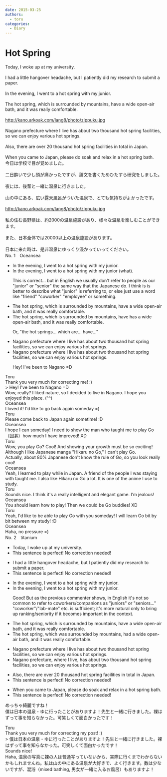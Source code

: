 ```yaml
---
date: 2015-03-25
authors:
  - toru
categories:
  - Diary
---
```


<h1 id="subject_show">Hot Spring</h1>
<div class="date" hidden>Mar 25, 2015 22:52</div>
<div id="post"><div id="body_show_ori">
Today, I woke up at my university.<br/><br/>I had a little hangover headache, but I patiently did my research to submit a paper.<br/><br/>In the evening, I went to a hot spring with my junior.<br/><br/>The hot spring, which is surrounded by mountains, have a wide open-air bath, and it was really comfortable.<br/><br/><a href="http://kano.arkoak.com/lang8/photo/zippuku.jpg" target="_blank">http://kano.arkoak.com/lang8/photo/zippuku.jpg</a><br/><br/>Nagano prefecture where I live has about two thousand hot spring facilities, so we can enjoy various hot springs.<br/><br/>Also, there are over 20 thousand hot spring facilities in total in Japan.<br/><br/>When you came to Japan, please do soak and relax in a hot spring bath.
</div></div>

<!-- more -->

<div id="post_ja"><div id="body_show_mo">
今日は学校で目が覚めました。<br/><br/>二日酔いで少し頭が痛かったですが、論文を書くためひたすら研究をしました。<br/><br/>夜には、後輩と一緒に温泉に行きました。<br/><br/>山の中にある、広い露天風呂がついた温泉で、とても気持ちがよかったです。<br/><br/><a href="http://kano.arkoak.com/lang8/photo/zippuku.jpg" target="_blank">http://kano.arkoak.com/lang8/photo/zippuku.jpg</a><br/><br/>私の住む長野県は、約2000の温泉施設があり、様々な温泉を楽しむことができます。<br/><br/>また、日本全体では20000以上の温泉施設があります。<br/><br/>日本に来た時は、是非温泉にゆっくり浸かっていってください。
</div></div>
<div id="block"><div class="first_name"> No. 1　<span class="just_name">Oceansea</span></div><div id="block2">
<ul class="correction_field">
<li class="incorrect">In the evening, I went to a hot spring with my junior.</li>
<li class="corrected correct">
In the evening, I went to a hot spring with my junior <span class="f_gray">(what)</span>.
<p class="correction_comment">This is correct... but in English we usually don't refer to people as our "junior" or "senior" the same way that the Japanese do. I think is is better to describe what "junior" is referring to, or else just use a word like "friend" "coworker" "employee" or something.</p>
</li>
</ul>
<ul class="correction_field">
<li class="incorrect">The hot spring, which is surrounded by mountains, have a wide open-air bath, and it was really comfortable.</li>
<li class="corrected correct">
The hot spring, which is surrounded by mountains, <span class="sline"><span class="f_red">have </span></span><span class="f_blue">has </span>a wide open-air bath, and it was really comfortable.
<p class="correction_comment">Or, "the hot springs... which are... have..."</p>
</li>
</ul>
<ul class="correction_field">
<li class="incorrect">Nagano prefecture where I live has about two thousand hot spring facilities, so we can enjoy various hot springs.</li>
<li class="corrected correct">
Nagano prefecture where I live has about two thousand hot spring facilities, so we can enjoy various hot springs.
<p class="correction_comment">Hey! I've been to Nagano =D</p>
</li>
</ul>
</div><div class="name"><span class="just_name">Toru</span><br>
Thank you very much for correcting me! :)<br/>&gt; Hey! I've been to Nagano =D<br/>Wow, really? I liked nature, so I decided to live in Nagano. I hope you enjoyed this place. (^^)
</div>
<div class="name"><span class="just_name">Oceansea</span><br>
I loved it! I'd like to go back again someday =)
</div>
<div class="name"><span class="just_name">Toru</span><br>
Please come back to Japan again sometime! :D
</div>
<div class="name"><span class="just_name">Oceansea</span><br>
I hope I can someday! I need to show the man who taught me to play Go （囲碁）how much I have improved! XD
</div>
<div class="name"><span class="just_name">Toru</span><br>
Wow, you play Go? Cool! And showing your growth must be so exciting!<br/>Although I like Japanese manga "Hikaru no Go," I can't play Go.<br/>Actually, about 80% Japanese don't know the rule of Go, so you look really cool!
</div>
<div class="name"><span class="just_name">Oceansea</span><br>
Yeah, I learned to play while in Japan. A friend of the people I was staying with taught me. I also like Hikaru no Go a lot. It is one of the anime I use to study.
</div>
<div class="name"><span class="just_name">Toru</span><br>
Sounds nice. I think it's a really intelligent and elegant game. I’m jealous!
</div>
<div class="name"><span class="just_name">Oceansea</span><br>
You should learn how to play! Then we could be Go buddies! XD
</div>
<div class="name"><span class="just_name">Toru</span><br>
Yeah, I'd like to be able to play Go with you someday! I will learn Go bit by bit between my study! :D
</div>
<div class="name"><span class="just_name">Oceansea</span><br>
Haha, no pressure =)
</div>
</div>
<div id="block"><div class="first_name"> No. 2　<span class="just_name">titanium</span></div><div id="block2">
<ul class="correction_field">
<li class="incorrect">Today, I woke up at my university.</li>
<li class="corrected perfect">This sentence is perfect! No correction needed!</li>
</ul>
<ul class="correction_field">
<li class="incorrect">I had a little hangover headache, but I patiently did my research to submit a paper.</li>
<li class="corrected perfect">This sentence is perfect! No correction needed!</li>
</ul>
<ul class="correction_field">
<li class="incorrect">In the evening, I went to a hot spring with my junior.</li>
<li class="corrected correct">
In the evening, I went to a hot spring with my junior.
<p class="correction_comment">Good! But as the previous commenter shows, in English it's not so common to refer to coworkers/companions as "juniors" or "seniors..." "coworker"/"lab-mate" etc. is sufficient; it's more natural only to bring up ranking/seniority if it becomes important in the context.</p>
</li>
</ul>
<ul class="correction_field">
<li class="incorrect">The hot spring, which is surrounded by mountains, have a wide open-air bath, and it was really comfortable.</li>
<li class="corrected correct">
The hot spring, which <span class="f_red">was</span> surrounded by mountains, ha<span class="f_red">d</span> a wide open-air bath, and it was really comfortable.
</li>
</ul>
<ul class="correction_field">
<li class="incorrect">Nagano prefecture where I live has about two thousand hot spring facilities, so we can enjoy various hot springs.</li>
<li class="corrected correct">
Nagano prefecture<span class="f_red">,</span> where I live<span class="f_red">,</span> has about two thousand hot spring facilities, so we can enjoy various hot springs.
</li>
</ul>
<ul class="correction_field">
<li class="incorrect">Also, there are over 20 thousand hot spring facilities in total in Japan.</li>
<li class="corrected perfect">This sentence is perfect! No correction needed!</li>
</ul>
<ul class="correction_field">
<li class="incorrect">When you came to Japan, please do soak and relax in a hot spring bath.</li>
<li class="corrected perfect">This sentence is perfect! No correction needed!</li>
</ul>
<p class="comment_small">
 めっちゃ綺麗ですね！
 <br/>
 僕は日本の温泉・ゆに行ったことがありますよ！先生と一緒に行きました。裸はずって事を知らなかった。可笑しくて面白かったです！
</p>

</div><div class="name"><span class="just_name">Toru</span><br>
Thank you very much for correcting my post! :)<br/>&gt; 僕は日本の温泉・ゆに行ったことがありますよ！先生と一緒に行きました。裸はずって事を知らなかった。可笑しくて面白かったです！<br/>Sounds nice!<br/>Haha, 温泉の写真に裸の人は普通写っていないから、実際に行くまでわからないかもしれませんね。私は山の中にある温泉が大好きで、よく行きます。数は少ないですが、混浴（mixed bathing, 男女が一緒に入るお風呂）もありますよ！
</div>
</div>
